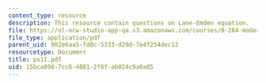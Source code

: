 ```yaml
---
content_type: resource
description: This resource contain questions on Lane-Emden equation.
file: https://ol-ocw-studio-app-qa.s3.amazonaws.com/courses/8-284-modern-astrophysics-spring-2006/15bca8987cc648812f6fab024c9a6a85_ps11.pdf
file_type: application/pdf
parent_uid: 902e6aa5-fd0c-5333-d29d-7e4f254dec12
resourcetype: Document
title: ps11.pdf
uid: 15bca898-7cc6-4881-2f6f-ab024c9a6a85
---
```

